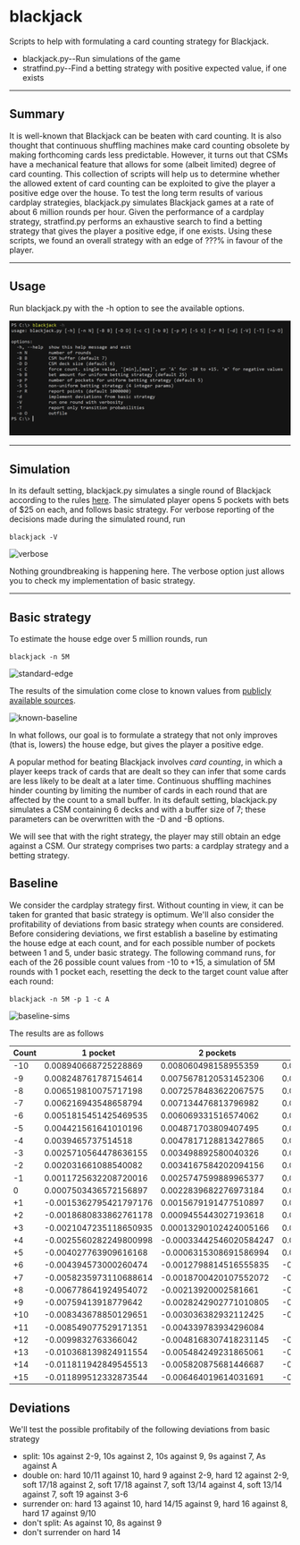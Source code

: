 # blackjack

Scripts to help with formulating a card counting strategy for Blackjack.<br>
* blackjack.py--Run simulations of the game
* stratfind.py--Find a betting strategy with positive expected value, if one exists

<hr />

## Summary

It is well-known that Blackjack can be beaten with card counting. It is also thought that continuous shuffling machines make card counting obsolete by making forthcoming cards less predictable. However, it turns out that CSMs have a mechanical feature that allows for some (albeit limited) degree of card counting. This collection of scripts will help us to determine whether the allowed extent of card counting can be exploited to give the player a positive edge over the house. To test the long term results of various cardplay strategies, blackjack.py simulates Blackjack games at a rate of about 6 million rounds per hour. Given the performance of a cardplay strategy, stratfind.py performs an exhaustive search to find a betting strategy that gives the player a positive edge, if one exists. Using these scripts, we found an overall strategy with an edge of ???% in favour of the player.

<hr />

## Usage

Run blackjack.py with the -h option to see the available options.

![help](img/help.png)

<hr />

## Simulation

In its default setting, blackjack.py simulates a single round of Blackjack according to the rules [here](https://www.cra.gov.sg/docs/default-source/game-rule-documents/mbs-blackjack-v6.pdf). The simulated player opens 5 pockets with bets of $25 on each, and follows basic strategy. For verbose reporting of the decisions made during the simulated round, run

```blackjack -V```

![verbose](img/verbose.png)

Nothing groundbreaking is happening here. The verbose option just allows you to check my implementation of basic strategy.

<hr />

## Basic strategy

To estimate the house edge over 5 million rounds, run

```blackjack -n 5M```

![standard-edge](img/standard-edge.png)

The results of the simulation come close to known values from [publicly available sources](https://wizardofodds.com/games/blackjack/calculator/).

![known-baseline](img/known-baseline.png)

In what follows, our goal is to formulate a strategy that not only improves (that is, lowers) the house edge, but gives the player a positive edge.

A popular method for beating Blackjack involves _card counting_, in which a player keeps track of cards that are dealt so they can infer that some cards are less likely to be dealt at a later time. Continuous shuffling machines hinder counting by limiting the number of cards in each round that are affected by the count to a small buffer. In its default setting, blackjack.py simulates a CSM containing 6 decks and with a buffer size of 7; these parameters can be overwritten with the -D and -B options.

We will see that with the right strategy, the player may still obtain an edge against a CSM. Our strategy comprises two parts: a cardplay strategy and a betting strategy.

## Baseline
We consider the cardplay strategy first. Without counting in view, it can be taken for granted that basic strategy is optimum. We'll also consider the profitability of deviations from basic strategy when counts are considered. Before considering deviations, we first establish a baseline by estimating the house edge at each count, and for each possible number of pockets between 1 and 5, under basic strategy. The following command runs, for each of the 26 possible count values from -10 to +15, a simulation of 5M rounds with 1 pocket each, resetting the deck to the target count value after each round:

```blackjack -n 5M -p 1 -c A```

![baseline-sims](img/baseline-sims.png)

The results are as follows

|Count|1 pocket|2 pockets|3 pockets|4 pockets|5 pockets|
|---|---|---|---|---|---|
|-10|0.008940668725228869|0.008060498158955359|0.009903819496784252|0.0065887719921748624|0.004945398695516308|
|-9|0.008248761787154614|0.0075678120531452306|0.009562591168740312|0.006459361678027633|0.003531767357204792|
|-8|0.006519810075717198|0.0072578483622067575|0.008169675290686195|0.006196399788861663|0.00300819823727895|
|-7|0.006216943548658794|0.007134476813796982|0.007202246690143984|0.006081912444638871||
|-6|0.0051815451425469535|0.006069331516574062|0.006616956617500854|0.005140640662547221||
|-5|0.004421561641010196|0.004871703809407495|0.005814811930572097|0.005073564690198731||
|-4|0.0039465737514518|0.0047817128813427865|0.005717191623118072|0.004807983760576887||
|-3|0.0025710564478636155|0.003498892580040326|0.005662122285136016|0.004032568519194796||
|-2|0.002031661088540082|0.0034167584202094156|0.0037970830504870153|0.0035534922034839212||
|-1|0.0011725632208720016|0.0025747599889965377|0.003657037831580172|0.003227939220030406||
|0|0.0007503436572156897|0.0022839682276973184|0.0026253790728193393|0.0028995787440876165||
|+1|-0.0015362795421797176|0.0015679191477510897|0.002276305688272843|0.0026428361128320614||
|+2|-0.0018680833862761178|0.0009455443027193618|0.001589567869970672|0.002600379064029687||
|+3|-0.0021047235118650935|0.00013290102424005166|0.0014678402127659192|0.002229489903832785||
|+4|-0.0025560282249800998|-0.00033442546020584247|0.0007725405476669174|0.0018599562805691264||
|+5|-0.004027763909616168|-0.0006315308691586994|0.0004747360764874424|0.001643239164622021||
|+6|-0.004394573000260474|-0.0012798814516555835|-0.0001937948539014972|0.0006354904158950463||
|+7|-0.0058235973110688614|-0.0018700420107552072|-0.00022422719320835813|||
|+8|-0.006778641924954072|-0.00213920002581661|-0.0017971414315791877|||
|+9|-0.00759413918779642|-0.0028242902771010805|-0.0020902929803202457|||
|+10|-0.008343678850129651|-0.003036382932112425|-0.0024974100153926297|||
|+11|-0.008549077529171351|-0.004339783934296084||||
|+12|-0.0099832763366042|-0.0048168307418231145|-0.003798874791735491|||
|+13|-0.010368139824911554|-0.005484249231865061|-0.004138324442514168|||
|+14|-0.011811942849545513|-0.005820875681446687|-0.004968275015734912|||
|+15|-0.011899512332873544|-0.006464019614031691|-0.0056238337371237665|||


## Deviations
We'll test the possible profitabily of the following deviations from basic strategy
- split: 10s against 2-9, 10s against 2, 10s against 9, 9s against 7, As against A
- double on: hard 10/11 against 10, hard 9 against 2-9, hard 12 against 2-9, soft 17/18 against 2, soft 17/18 against 7, soft 13/14 against 4, soft 13/14 against 7, soft 19 against 3-6
- surrender on: hard 13 against 10, hard 14/15 against 9, hard 16 against 8, hard 17 against 9/10
- don't split: As against 10, 8s against 9
- don't surrender on hard 14

